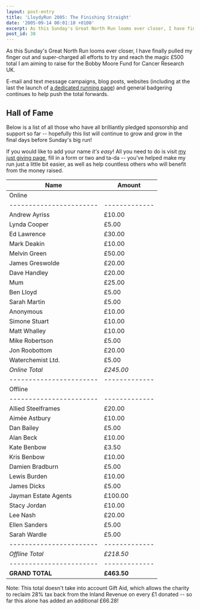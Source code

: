 ```yaml
---
layout: post-entry
title: 'LloydyRun 2005: The Finishing Straight'
date: '2005-09-14 00:01:10 +0100'
excerpt: As this Sunday's Great North Run looms ever closer, I have finally pulled my finger out and super-charged all efforts to raise £500.
post_id: 38
---
```

As this Sunday's Great North Run looms ever closer, I have finally pulled my finger out and super-charged all efforts to try and reach the magic £500 total I am aiming to raise for the Bobby Moore Fund for Cancer Research UK.

E-mail and text message campaigns, blog posts, websites (including at the last the launch of [a dedicated running page][1]) and general badgering continues to help push the total forwards.

[1]: /tags/running/

<!--more-->

## Hall of Fame
Below is a list of all those who have all brilliantly pledged sponsorship and support so far -- hopefully this list will continue to grow and grow in the final days before Sunday's big run!

If you would like to add your name *it's easy*! All you need to do is visit [my just giving page][2], fill in a form or two and ta-da -- you've helped make my run just a little bit easier, as well as help countless others who will benefit from the money raised.

| Name                  | Amount      |
|-----------------------|-------------|
| Online                              |
|-----------------------|-------------|
| Andrew Ayriss         | £10.00      |
| Lynda Cooper          | £5.00       |
| Ed Lawrence           | £30.00      |
| Mark Deakin           | £10.00      |
| Melvin Green          | £50.00      |
| James Greswolde       | £20.00      |
| Dave Handley          | £20.00      |
| Mum                   | £25.00      |
| Ben Lloyd             | £5.00       |
| Sarah Martin          | £5.00       |
| Anonymous             | £10.00      |
| Simone Stuart         | £10.00      |
| Matt Whalley          | £10.00      |
| Mike Robertson        | £5.00       |
| Jon Roobottom         | £20.00      |
| Waterchemist Ltd.     | £5.00       |
| *Online Total*        | *£245.00*   |
|-----------------------|-------------|
| Offline                             |
|-----------------------|-------------|
| Allied Steelframes    | £20.00      |
| Aimée Astbury         | £10.00      |
| Dan Bailey            | £5.00       |
| Alan Beck             | £10.00      |
| Kate Benbow           | £3.50       |
| Kris Benbow           | £10.00      |
| Damien Bradburn       | £5.00       |
| Lewis Burden          | £10.00      |
| James Dicks           | £5.00       |
| Jayman Estate Agents  | £100.00     |
| Stacy Jordan          | £10.00      |
| Lee Nash              | £20.00      |
| Ellen Sanders         | £5.00       |
| Sarah Wardle          | £5.00       |
|-----------------------|-------------|
| *Offline Total*       | *£218.50*   |
|-----------------------|-------------|
| **GRAND TOTAL**       | **£463.50** |

Note: This total doesn't take into account Gift Aid, which allows the charity to reclaim 28% tax back from the Inland Revenue on every £1 donated -- so far this alone has added an additional £66.28!

[2]: http://www.justgiving.com/lloydyrun/